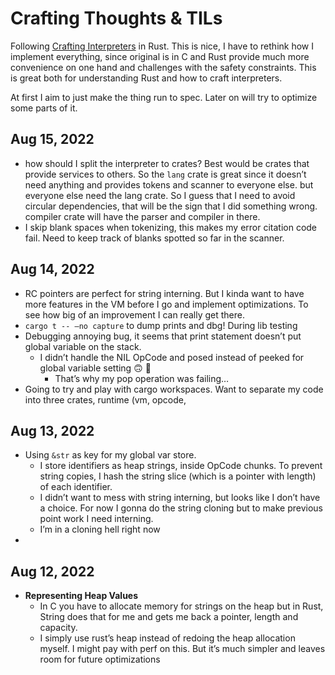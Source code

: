 # Crafting Thoughts & TILs
Following [Crafting Interpreters](https://craftinginterpreters.com/) in Rust. This is nice, I have to rethink how I implement everything, since original is in C and Rust provide much more convenience on one hand and challenges with the safety constraints. This is great both for understanding Rust and how to craft interpreters.

At first I aim to just make the thing run to spec. Later on will try to optimize some parts of it.
## Aug 15, 2022
* how should I split the interpreter to crates? Best would be crates that provide services to others. So the `lang` crate is great since it doesn’t need anything and provides tokens and scanner to everyone else. but everyone else need the lang crate. So I guess that I need to avoid circular dependencies, that will be the sign that I did something wrong. compiler crate will have the parser and compiler in there. 
* I skip blank spaces when tokenizing, this makes my error citation code fail. Need to keep track of blanks spotted so far in the scanner.
## Aug 14, 2022
* RC pointers are perfect for string interning. But I kinda want to have more features in the VM before I go and implement optimizations. To see how big of an improvement I can really get there.
*  `cargo t -- —no capture` to dump prints and dbg! During lib testing
* Debugging annoying bug, it seems that print statement doesn’t put global variable on the stack. 
	* I didn’t handle the NIL OpCode and posed instead of peeked for global variable setting 🙃 🤡 
		* That’s why my pop operation was failing…
* Going to try and play with cargo workspaces. Want to separate my code into three crates, runtime (vm, opcode, 
## Aug 13, 2022
* Using `&str` as key for my global var store.
	* I store identifiers as heap strings, inside OpCode chunks. To prevent string copies, I hash the string slice (which is a pointer with length) of each identifier. 
	* I didn’t want to mess with string interning, but looks like I don’t have a choice. For now I gonna do the string cloning but to make previous point work I need interning.
	* I’m in a cloning hell right now
* 
## Aug 12, 2022
* **Representing Heap Values**
	* In C you have to allocate memory for strings on the heap but in Rust, String does that for me and gets me back a pointer, length and capacity. 
	* I simply use rust’s heap instead of redoing the heap allocation myself. I might pay with perf on this. But it’s much simpler and leaves room for future optimizations
